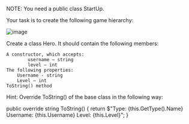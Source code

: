 NOTE: You need a public class StartUp.

Your task is to create the following game hierarchy: 

![image](https://user-images.githubusercontent.com/45227327/221373722-9b475bf5-eae9-4cf4-afc2-595e646e73a6.png)

Create a class Hero. It should contain the following members:

	A constructor, which accepts:
    		username – string
    		level – int
	The following properties:
		Username - string
		Level – int
	ToString() method

Hint: Override ToString() of the base class in the following way:

public override string ToString()
{
    return $"Type: {this.GetType().Name} Username: {this.Username} Level: {this.Level}";
}
